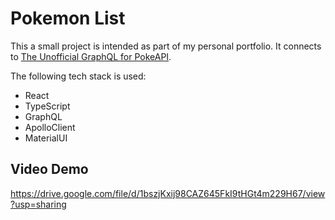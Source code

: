 # Pokemon List 

This a small project is intended as part of my personal portfolio. It connects to [The Unofficial GraphQL for PokeAPI](https://graphql-pokeapi.vercel.app/).

The following tech stack is used:
* React
* TypeScript
* GraphQL
* ApolloClient
* MaterialUI


## Video Demo

https://drive.google.com/file/d/1bszjKxij98CAZ645FkI9tHGt4m229H67/view?usp=sharing
